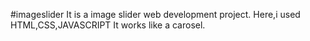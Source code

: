 #imageslider
It is a image slider web development project.
Here,i used HTML,CSS,JAVASCRIPT
It works like a carosel.
